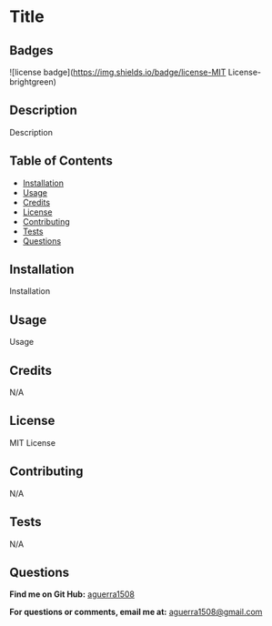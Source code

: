 # Title

  ## Badges

  ![license badge](https://img.shields.io/badge/license-MIT License-brightgreen)

  ## Description
  
  Description

  ## Table of Contents

  * [Installation](#installation)
  * [Usage](#usage)
  * [Credits](#credits)
  * [License](#license)
  * [Contributing](#contributing)
  * [Tests](#tests)
  * [Questions](#questions)
  
  ## Installation
  
  Installation
  
  ## Usage 
  
  Usage
  
  ## Credits
  
  N/A

  ## License
  
  MIT License
  
  ## Contributing
  
  N/A
  
  ## Tests
  
  N/A

  ## Questions
  
  __Find me on Git Hub:__ [aguerra1508](https://github.com/aguerra1508 "Git Hub")
  
  __For questions or comments, email me at:__ aguerra1508@gmail.com
